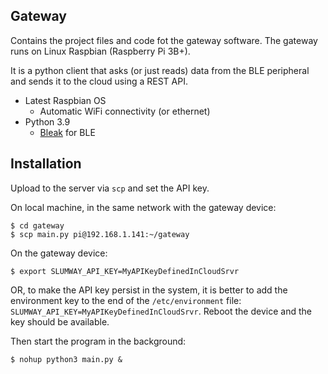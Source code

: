 ## Gateway

Contains the project files and code fot the gateway software. The gateway runs on Linux Raspbian (Raspberry Pi 3B+).

It is a python client that asks (or just reads) data from the BLE peripheral and sends it to the cloud using a REST API.

* Latest Raspbian OS
	* Automatic WiFi connectivity (or ethernet)
* Python 3.9
	* [Bleak](https://github.com/hbldh/bleak) for BLE

## Installation

Upload to the server via `scp` and set the API key.

On local machine, in the same network with the gateway device:
```shell
$ cd gateway
$ scp main.py pi@192.168.1.141:~/gateway
```

On the gateway device:
```shell
$ export SLUMWAY_API_KEY=MyAPIKeyDefinedInCloudSrvr
```
OR, to make the API key persist in the system, it is better to add the environment key to the end of the `/etc/environment` file: `SLUMWAY_API_KEY=MyAPIKeyDefinedInCloudSrvr`. Reboot the device and the key should be available.


Then start the program in the background:
```shell
$ nohup python3 main.py &
```
